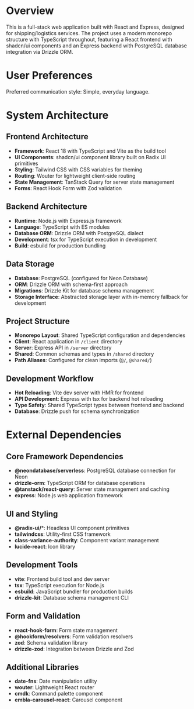 # Overview

This is a full-stack web application built with React and Express, designed for shipping/logistics services. The project uses a modern monorepo structure with TypeScript throughout, featuring a React frontend with shadcn/ui components and an Express backend with PostgreSQL database integration via Drizzle ORM.

# User Preferences

Preferred communication style: Simple, everyday language.

# System Architecture

## Frontend Architecture
- **Framework**: React 18 with TypeScript and Vite as the build tool
- **UI Components**: shadcn/ui component library built on Radix UI primitives
- **Styling**: Tailwind CSS with CSS variables for theming
- **Routing**: Wouter for lightweight client-side routing
- **State Management**: TanStack Query for server state management
- **Forms**: React Hook Form with Zod validation

## Backend Architecture
- **Runtime**: Node.js with Express.js framework
- **Language**: TypeScript with ES modules
- **Database ORM**: Drizzle ORM with PostgreSQL dialect
- **Development**: tsx for TypeScript execution in development
- **Build**: esbuild for production bundling

## Data Storage
- **Database**: PostgreSQL (configured for Neon Database)
- **ORM**: Drizzle ORM with schema-first approach
- **Migrations**: Drizzle Kit for database schema management
- **Storage Interface**: Abstracted storage layer with in-memory fallback for development

## Project Structure
- **Monorepo Layout**: Shared TypeScript configuration and dependencies
- **Client**: React application in `/client` directory
- **Server**: Express API in `/server` directory  
- **Shared**: Common schemas and types in `/shared` directory
- **Path Aliases**: Configured for clean imports (`@/`, `@shared/`)

## Development Workflow
- **Hot Reloading**: Vite dev server with HMR for frontend
- **API Development**: Express with tsx for backend hot reloading
- **Type Safety**: Shared TypeScript types between frontend and backend
- **Database**: Drizzle push for schema synchronization

# External Dependencies

## Core Framework Dependencies
- **@neondatabase/serverless**: PostgreSQL database connection for Neon
- **drizzle-orm**: TypeScript ORM for database operations
- **@tanstack/react-query**: Server state management and caching
- **express**: Node.js web application framework

## UI and Styling
- **@radix-ui/***: Headless UI component primitives
- **tailwindcss**: Utility-first CSS framework
- **class-variance-authority**: Component variant management
- **lucide-react**: Icon library

## Development Tools
- **vite**: Frontend build tool and dev server
- **tsx**: TypeScript execution for Node.js
- **esbuild**: JavaScript bundler for production builds
- **drizzle-kit**: Database schema management CLI

## Form and Validation
- **react-hook-form**: Form state management
- **@hookform/resolvers**: Form validation resolvers
- **zod**: Schema validation library
- **drizzle-zod**: Integration between Drizzle and Zod

## Additional Libraries
- **date-fns**: Date manipulation utility
- **wouter**: Lightweight React router
- **cmdk**: Command palette component
- **embla-carousel-react**: Carousel component